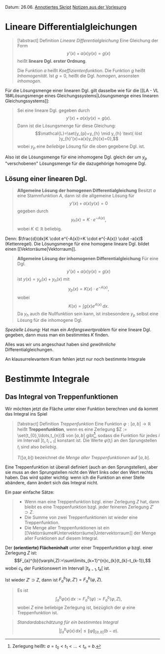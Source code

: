 Datum: 26.06.
[Annotiertes Skript](https://ecampus.uni-bonn.de/goto_ecampus_file_3073216_download.html)
[Notizen aus der Vorlesung](https://ecampus.uni-bonn.de/goto_ecampus_file_3073217_download.html)

# Lineare Differentialgleichungen

> [!abstract] Definition *Lineare Differentialgleichung*
> Eine Gleichung der Form $$y'(x)+a(x)y(x)=g(x)$$ heißt **lineare Dgl. erster Ordnung**.
> 
> Die Funktion $a$ heißt *Koeffizientenfunktion*.
> Die Funktion $g$ heißt *Inhomogenität*. Ist $g=0$, heißt die Dgl. *homogen*, ansonsten *inhomogen*.

Für die Lösungsmenge einer linearen Dgl. gilt dasselbe wie für die [[LA - VL 18#Lösungsmenge eines Gleichungssystems|Lösungsmenge eines linearen Gleichungssystems]]:

> Sei eine lineare Dgl. gegeben durch $$y'(x)+a(x)y(x)=g(x).$$
> Dann ist die Lösungsmenge für diese Gleichung: $$\mathcal{L}=\set{y_{p}+y_{h} \mid y_{h} \text{ löst }y_{h}'(x)+a(x)y_{h}(x)=0},$$ wobei $y_{p}$ eine *beliebige* Lösung für die oben gegebene Dgl. ist.

Also ist die Lösungsmenge für eine inhomogene Dgl. gleich der um $y_p$ "verschobenen" Lösungsmenge für die dazugehörige homogene Dgl.

## Lösung einer linearen Dgl.

> **Allgemeine Lösung der homogenen Differentialgleichung**
> Besitzt $a$ eine Stammfunktion $A$, dann ist die allgemeine Lösung für $$y'(x)+a(x)y(x)=0$$ gegeben durch $$y_{h}(x)=K \cdot e^{-A(x)},$$ wobei $K\in \mathbb{R}$ beliebig.

Denn: $\frac{d}{dx}K \cdot e^{-A(x)}=K \cdot e^{-A(x)} \cdot -a(x)$ (Kettenregel).
Die Lösungsmenge für eine homogene lineare Dgl. bildet einen [[Vektorräume|Vektorraum]].

> **Allgemeine Lösung der inhomogenen Differentialgleichung**
> Für eine Dgl. $$y'(x)+a(x)y(x)=g(x)$$ ist $y(x)=y_{p}(x)+y_{h}(x)$ mit $$y_{p}(x)=K(x) \cdot e^{-A(x)},$$ wobei $$K(x)=\int g(x)e^{A(x)}\,dx.$$ Da $y_{h}$ auch die Nullfunktion sein kann, ist insbesondere $y_{p}$ selbst eine Lösung für die inhomogene Dgl.

*Spezielle Lösung:*
Hat man ein *Anfangswertproblem* für eine lineare Dgl. gegeben, dann muss man ein bestimmtes $K$ finden.

Alles was wir uns angeschaut haben sind *gewöhnliche* Differentialgleichungen.

An klausurrelevantem Kram fehlen jetzt nur noch bestimmte Integrale

# Bestimmte Integrale
## Das Integral von Treppenfunktionen
Wir möchten jetzt die Fläche unter einer Funktion berechnen und da kommt das Integral ins Spiel

> [!abstract] Definition *Treppenfunktion*
> Eine Funktion $\varphi : \left[a,b\right] \to \mathbb{R}$ heißt **Treppenfunktion**, wenn es eine Zerlegung $Z := \set{t_{0},\ldots,t_{n}}$ von $\left[a,b\right]$ gibt[^1], sodass die Funktion für jedes $i$ im Intervall $\left]t_{i},t_{i+1}\right[$ konstant ist.
> Die Werte $\varphi(t_{i})$ an den Sprungstellen $t_{i}$ sind also *beliebig*.
> 
> $T(\left[a,b\right])$ bezeichnet die *Menge aller Treppenfunktionen* auf $\left[a,b\right]$.

[^1]: Zerlegung heißt: $a = t_{0} < t_{1} < \ldots < t_{n}=b.$

Eine Treppenfunktion ist überall definiert (auch an den Sprungstellen), aber sie muss an den Sprungstellen nicht den Wert links oder den Wert rechts haben.
Das wird später wichtig: wenn ich die Funktion an einer Stelle abändere, dann ändert sich das Integral nicht.

Ein paar einfache Sätze:
> - Wenn man eine Treppenfunktion bzgl. einer Zerlegung $Z$ hat, dann bleibt es eine Treppenfunktion bzgl. jeder feineren Zerlegung $Z' \supset Z$.
> - Die Summe von zwei Treppenfunktionen ist wieder eine Treppenfunktion.
> - Die Menge aller Treppenfunktionen ist ein [[Vektorräume#Untervektorräume|Untervektorraum]] der Menge aller Funktionen auf diesem Integral.

Der **(orientierte) Flächeninhalt** unter einer Treppenfunktion $\varphi$ bzgl. einer Zerlegung $Z$ ist: $$F_{a}^{b}(\varphi,Z):=\sum\limits_{k=1}^{n}c_{k}(t_{k}-t_{k-1}),$$wobei $c_{k}$ der Funktionswert im Intervall $\left]t_{k-1},t_{k}\right[$ ist.

Ist wieder $Z' \supset Z$, dann ist $F_{a}^{b}(\varphi,Z')=F_{a}^{b}(\varphi,Z)$.

> Es ist $$\int_{a}^{b}\varphi(x)\,dx:=F_{a}^{b}(\varphi):=F_{a}^{b}(\varphi,Z),$$wobei $Z$ eine beliebige Zerlegung ist, bezüglich der $\varphi$ eine Treppenfunktion ist.

> *Standardabschätzung für ein bestimmtes Integral*
> $$\left|\int_{a}^{b}\varphi(x)\,dx\right|\leq \|\varphi\|_{[a,b]}(b-a).$$

